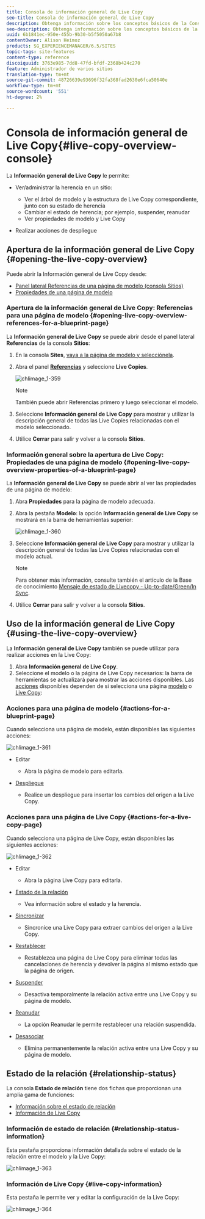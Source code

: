 ```yaml
---
title: Consola de información general de Live Copy
seo-title: Consola de información general de Live Copy
description: Obtenga información sobre los conceptos básicos de la Consola de información general de Live Copy.
seo-description: Obtenga información sobre los conceptos básicos de la Consola de información general de Live Copy.
uuid: 6b1841ec-950e-455b-9b30-b5f5050a67b8
contentOwner: Alison Heimoz
products: SG_EXPERIENCEMANAGER/6.5/SITES
topic-tags: site-features
content-type: reference
discoiquuid: 3763e985-7dd8-47fd-bfdf-2368b424c270
feature: Administrador de varios sitios
translation-type: tm+mt
source-git-commit: 48726639e93696f32fa368fad2630e6fca50640e
workflow-type: tm+mt
source-wordcount: '551'
ht-degree: 2%

---
```



# Consola de información general de Live Copy{#live-copy-overview-console}

La **Información general de Live Copy** le permite:

* Ver/administrar la herencia en un sitio:

   * Ver el árbol de modelo y la estructura de Live Copy correspondiente, junto con su estado de herencia
   * Cambiar el estado de herencia; por ejemplo, suspender, reanudar
   * Ver propiedades de modelo y Live Copy

* Realizar acciones de despliegue

## Apertura de la información general de Live Copy {#opening-the-live-copy-overview}

Puede abrir la Información general de Live Copy desde:

* [Panel lateral Referencias de una página de modelo (consola Sitios)](#opening-live-copy-overview-references-for-a-blueprint-page)
* [Propiedades de una página de modelo](#opening-live-copy-overview-properties-of-a-blueprint-page)

### Apertura de la información general de Live Copy: Referencias para una página de modelo {#opening-live-copy-overview-references-for-a-blueprint-page}

La **Información general de Live Copy** se puede abrir desde el panel lateral **Referencias** de la consola **Sitios**:

1. En la consola **Sites**, [vaya a la página de modelo y selecciónela](/help/sites-authoring/basic-handling.md#viewing-and-selecting-resources).
1. Abra el panel **[Referencias](/help/sites-authoring/basic-handling.md#references)** y seleccione **Live Copies**.

   ![chlimage_1-359](assets/chlimage_1-359.png)

   >[!NOTE]
   >
   >También puede abrir Referencias primero y luego seleccionar el modelo.

1. Seleccione **Información general de Live Copy** para mostrar y utilizar la descripción general de todas las Live Copies relacionadas con el modelo seleccionado.
1. Utilice **Cerrar** para salir y volver a la consola **Sitios**.

### Información general sobre la apertura de Live Copy: Propiedades de una página de modelo {#opening-live-copy-overview-properties-of-a-blueprint-page}

La **Información general de Live Copy** se puede abrir al ver las propiedades de una página de modelo:

1. Abra **Propiedades** para la página de modelo adecuada.
1. Abra la pestaña **Modelo**: la opción **Información general de Live Copy** se mostrará en la barra de herramientas superior:

   ![chlimage_1-360](assets/chlimage_1-360.png)

1. Seleccione **Información general de Live Copy** para mostrar y utilizar la descripción general de todas las Live Copies relacionadas con el modelo actual.

   >[!NOTE]
   >
   >Para obtener más información, consulte también el artículo de la Base de conocimiento [Mensaje de estado de Livecopy - Up-to-date/Green/In Sync](https://helpx.adobe.com/experience-manager/kb/livecopy-status-message---up-to-date-green-in-sync.html).

1. Utilice **Cerrar** para salir y volver a la consola **Sitios**.

## Uso de la información general de Live Copy {#using-the-live-copy-overview}

La **Información general de Live Copy** también se puede utilizar para realizar acciones en la Live Copy:

1. Abra **Información general de Live Copy**.
1. Seleccione el modelo o la página de Live Copy necesarios: la barra de herramientas se actualizará para mostrar las acciones disponibles. Las [acciones](/help/sites-administering/msm.md#terms-used) disponibles dependen de si selecciona una página [modelo](#actions-for-a-blueprint-page) o [Live Copy](#actions-for-a-live-copy-page):

### Acciones para una página de modelo {#actions-for-a-blueprint-page}

Cuando selecciona una página de modelo, están disponibles las siguientes acciones:

![chlimage_1-361](assets/chlimage_1-361.png)

* Editar

   * Abra la página de modelo para editarla.

* [Despliegue](/help/sites-administering/msm.md#rollout-and-synchronize)

   * Realice un despliegue para insertar los cambios del origen a la Live Copy.

### Acciones para una página de Live Copy {#actions-for-a-live-copy-page}

Cuando selecciona una página de Live Copy, están disponibles las siguientes acciones:

![chlimage_1-362](assets/chlimage_1-362.png)

* Editar

   * Abra la página Live Copy para editarla.

* [Estado de la relación](#relationship-status)

   * Vea información sobre el estado y la herencia.

* [Sincronizar](/help/sites-administering/msm.md#rollout-and-synchronize)

   * Sincronice una Live Copy para extraer cambios del origen a la Live Copy.

* [Restablecer](/help/sites-administering/msm-livecopy.md#resetting-a-live-copy-page)

   * Restablezca una página de Live Copy para eliminar todas las cancelaciones de herencia y devolver la página al mismo estado que la página de origen.

* [Suspender](/help/sites-administering/msm.md#suspending-and-cancelling-inheritance-and-synchronization)

   * Desactiva temporalmente la relación activa entre una Live Copy y su página de modelo.

* [Reanudar](/help/sites-administering/msm-livecopy.md#resuming-inheritance-for-a-page)

   * La opción Reanudar le permite restablecer una relación suspendida.

* [Desasociar](/help/sites-administering/msm.md#detaching-a-live-copy)

   * Elimina permanentemente la relación activa entre una Live Copy y su página de modelo.

## Estado de la relación {#relationship-status}

La consola **Estado de relación** tiene dos fichas que proporcionan una amplia gama de funciones:

* [Información sobre el estado de relación](#relationship-status-information)
* [Información de Live Copy](#live-copy-information)

### Información de estado de relación {#relationship-status-information}

Esta pestaña proporciona información detallada sobre el estado de la relación entre el modelo y la Live Copy:

![chlimage_1-363](assets/chlimage_1-363.png)

### Información de Live Copy {#live-copy-information}

Esta pestaña le permite ver y editar la configuración de la Live Copy:

![chlimage_1-364](assets/chlimage_1-364.png)

